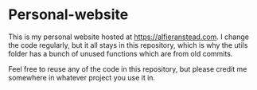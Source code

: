 # Personal-website

This is my personal website hosted at https://alfieranstead.com.
I change the code regularly, but it all stays in this repository,
which is why the utils folder has a bunch of unused functions which are from old commits.

Feel free to reuse any of the code in this repository, but please credit me somewhere in whatever project you use it in.
